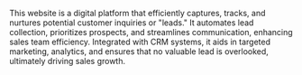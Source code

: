 This website is a digital platform that efficiently captures, tracks, and nurtures potential customer inquiries or "leads." It automates lead collection, prioritizes prospects, and streamlines communication, enhancing sales team efficiency. Integrated with CRM systems, it aids in targeted marketing, analytics, and ensures that no valuable lead is overlooked, ultimately driving sales growth.